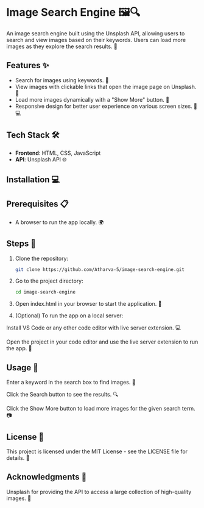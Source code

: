 # Image Search Engine 🖼️🔍

An image search engine built using the Unsplash API, allowing users to search and view images based on their keywords. Users can load more images as they explore the search results. 🚀

## Features ✨

- Search for images using keywords. 🔑
- View images with clickable links that open the image page on Unsplash. 🔗
- Load more images dynamically with a "Show More" button. 📸
- Responsive design for better user experience on various screen sizes. 📱💻

## Tech Stack 🛠️

- **Frontend**: HTML, CSS, JavaScript
- **API**: Unsplash API 🌐

## Installation 💻

## Prerequisites 📋

- A browser to run the app locally. 🌍

## Steps 🔧

1. Clone the repository:
   ```bash
   git clone https://github.com/Atharva-5/image-search-engine.git
2. Go to the project directory:
   ```bash
   cd image-search-engine
3. Open index.html in your browser to start the application. 🌟

4. (Optional) To run the app on a local server:

Install VS Code or any other code editor with live server extension. 💻

Open the project in your code editor and use the live server extension to run the app. 🚀

## Usage 📲
Enter a keyword in the search box to find images. 📝

Click the Search button to see the results. 🔍

Click the Show More button to load more images for the given search term. 📷

## License 📝
This project is licensed under the MIT License - see the LICENSE file for details. 🔑

## Acknowledgments 🙏
Unsplash for providing the API to access a large collection of high-quality images. 📸

